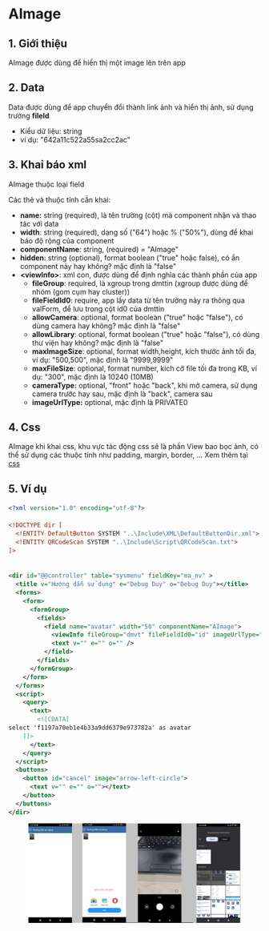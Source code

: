 # AImage

## 1. Giới thiệu

AImage được dùng để hiển thị một image lên trên app

## 2. Data

Data được dùng để app chuyển đổi thành link ảnh và hiển thị ảnh, sử dụng trường **fileId**

* Kiểu dữ liệu: string
* ví dụ: "642a11c522a55sa2cc2ac"

## 3. Khai báo xml

AImage thuộc loại field

Các thẻ và thuộc tính cần khai:

* **name:** string (required), là tên trường (cột) mà component nhận và thao tác với data
* **width**: string (required), dạng số ("64") hoặc % ("50%"), dùng để khai báo độ rộng của component
* **componentName**: string, (required) = "AImage"
* **hidden**: string (optional), format boolean ("true" hoặc false), có ẩn component này hay không? mặc định là "false"&#x20;
* **\<viewInfo>**: xml con, được dùng để định nghĩa các thành phần của app
  * **fileGroup**: required, là xgroup trong dmttin (xgroup được dùng để nhóm (gom cụm hay cluster))
  * **fileFieldId0**: require, app lấy data từ tên trường này ra thông qua valForm, để lưu trong cột id0 của dmttin
  * **allowCamera**: optional, format boolean ("true" hoặc "false"), có dùng camera hay không? mặc định là "false"
  * **allowLibrary**: optional, format boolean ("true" hoặc "false"), có dùng thư viện hay không? mặc định là "false"
  * **maxImageSize**:  optional, format width,height, kích thước ảnh tối đa, ví dụ: "500,500", mặc định là "9999,9999"
  * **maxFileSize**: optional, format number, kích cỡ file tối đa trong KB, ví dụ: "300", mặc định là 10240 (10MB)
  * **cameraType:** optional, "front" hoặc "back", khi mở camera, sử dụng camera trước hay sau, mặc định là "back", camera sau
  * **imageUrlType:** optional, mặc định là PRIVATE0

## 4. Css

AImage khi khai css, khu vực tác động css sẽ là phần View bao bọc ảnh, có thể sử dụng các thuộc tính như padding, margin, border, ... Xem thêm tại [css](../css.md#cac-thuoc-tinh-style)

## 5. Ví dụ

```xml
<?xml version="1.0" encoding="utf-8"?>

<!DOCTYPE dir [
  <!ENTITY DefaultButton SYSTEM "..\Include\XML\DefaultButtonDir.xml">
  <!ENTITY QRCodeScan SYSTEM "..\Include\Script\QRCodeScan.txt">
]>


<dir id="@@controller" table="sysmenu" fieldKey="ma_nv" >
  <title v="Hướng dẫn sử dụng" e="Debug Duy" o="Debug Duy"></title>
  <forms>
    <form>
      <formGroup>
        <fields> 
          <field name="avatar" width="50" componentName="AImage">
            <viewInfo fileGroup="dmvt" fileFieldId0="id" imageUrlType="PUBLIC200" allowCamera="true" allowLibrary="true" maxImageSize="1000,1000" maxFileSize="10240" cameraType="front"/> 
            <text v="" e="" o="" />
          </field> 
        </fields>
      </formGroup>
    </form>
  </forms>
  <script>
    <query>
      <text>
        <![CDATA[
select 'f1197a70eb1e4b33a9dd6379e973782a' as avatar
    ]]>
      </text>
    </query>
  </script>
  <buttons>
    <button id="cancel" image="arrow-left-circle">
      <text v="" e="" o=""></text>
    </button>
  </buttons>
</dir>
```

<figure><img src="../.gitbook/assets/image (24).png" alt=""><figcaption></figcaption></figure>
